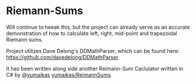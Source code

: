 Riemann-Sums
============

Will continue to tweak this, but the project can already serve as an accurate demonstration of how to calculate left, right, mid-point and trapezoidal Riemann sums.

Project utilizes Dave Delong's DDMathParser, which can be found here: https://github.com/davedelong/DDMathParser

It has been written along side another Reimann-Sum Caclulator written in C# by [@yumaikas](https://github.com/yumaikas) [yumaikas/ReimannSums](https://github.com/yumaikas/ReimannSums). 
